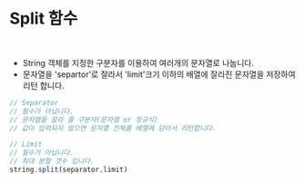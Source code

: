 # Split 함수

<br>

- String 객체를 지정한 구분자를 이용하여 여러개의 문자열로 나눕니다.
- 문자열을 'separtor'로 잘라서 'limit'크기 이하의 배열에 잘라진 문자열을 저장하여 리턴 합니다.

```js
// Separator
// 필수가 아닙니다.
// 문자열을 잘라 줄 구분자(문자열 or 정규식)
// 값이 입력되지 않으면 문자열 전체를 배열에 담아서 리턴합니다.

// Limit
// 필수가 아닙니다.
// 최대 분할 갯수 입니다.
string.split(separator,limit)

```